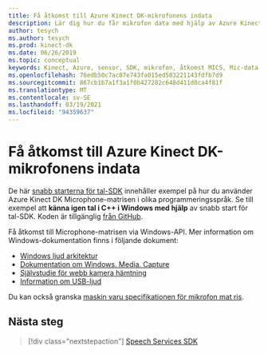 ```yaml
---
title: Få åtkomst till Azure Kinect DK-mikrofonens indata
description: Lär dig hur du får mikrofon data med hjälp av Azure Kinect DK Microphone-matrisen.
author: tesych
ms.author: tesych
ms.prod: kinect-dk
ms.date: 06/26/2019
ms.topic: conceptual
keywords: Kinect, Azure, sensor, SDK, mikrofon, åtkomst MICS, Mic-data
ms.openlocfilehash: 76edb50c7ac07e743fa015ed503221143fdfb7d9
ms.sourcegitcommit: 867cb1b7a1f3a1f0b427282c648d411d0ca4f81f
ms.translationtype: MT
ms.contentlocale: sv-SE
ms.lasthandoff: 03/19/2021
ms.locfileid: "94359637"
---
```

# <a name="access-azure-kinect-dk-microphone-input-data"></a>Få åtkomst till Azure Kinect DK-mikrofonens indata

De här [snabb starterna för tal-SDK](../cognitive-services/speech-service/index.yml) innehåller exempel på hur du använder Azure Kinect DK Microphone-matrisen i olika programmeringsspråk.
Se till exempel att **känna igen tal i C++ i Windows med hjälp** av snabb start för tal-SDK. Koden är tillgänglig [från GitHub](https://github.com/Azure-Samples/cognitive-services-speech-sdk/tree/master/quickstart/cpp).

Få åtkomst till Microphone-matrisen via Windows-API. Mer information om Windows-dokumentation finns i följande dokument:

* [Windows ljud arkitektur](/windows-hardware/drivers/audio/windows-audio-architecture)
* [Dokumentation om Windows. Media. Capture](/uwp/api/Windows.Media.Capture)
* [Självstudie för webb kamera hämtning](/windows/uwp/audio-video-camera/basic-photo-video-and-audio-capture-with-mediacapture)
* [Information om USB-ljud](/windows-hardware/drivers/audio/usb-2-0-audio-drivers)

Du kan också granska [maskin varu specifikationen för mikrofon mat ris](hardware-specification.md#microphone-array).

## <a name="next-steps"></a>Nästa steg

>[!div class="nextstepaction"]
>[Speech Services SDK](../cognitive-services/speech-service/index.yml)